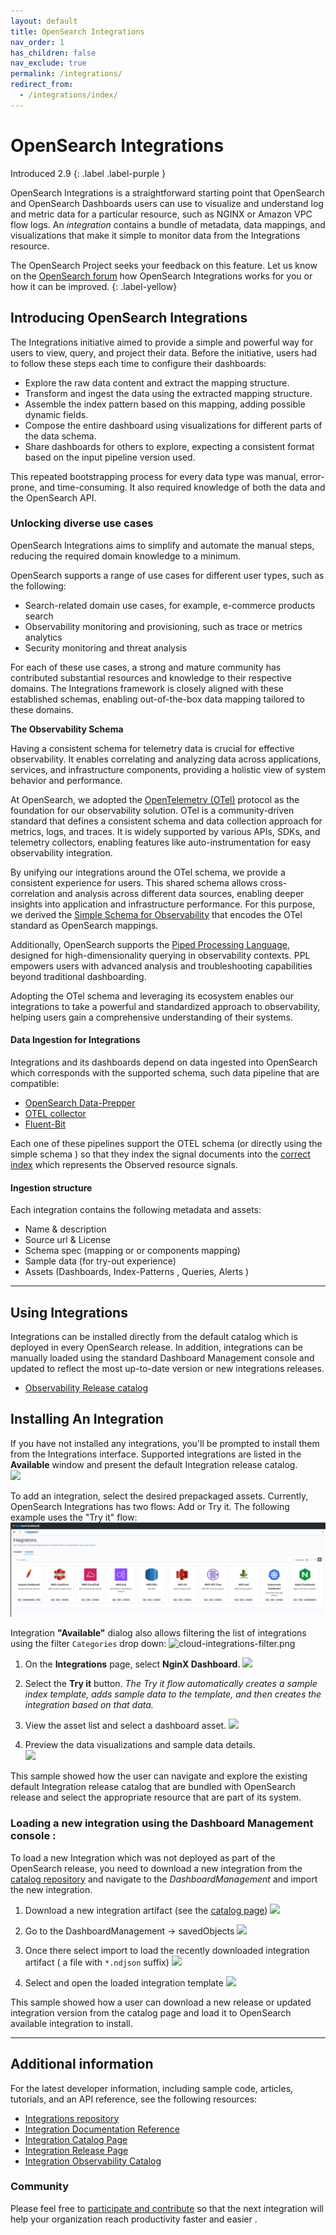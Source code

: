 ```yaml
---
layout: default
title: OpenSearch Integrations
nav_order: 1
has_children: false
nav_exclude: true
permalink: /integrations/
redirect_from:
  - /integrations/index/
---
```

# OpenSearch Integrations
Introduced 2.9
{: .label .label-purple }

OpenSearch Integrations is a straightforward starting point that OpenSearch and OpenSearch Dashboards users can use to visualize and understand log and metric data for a particular resource, such as NGINX or Amazon VPC flow logs. An _integration_ contains a bundle of metadata, data mappings, and visualizations that make it simple to monitor data from the Integrations resource.

The OpenSearch Project seeks your feedback on this feature. Let us know on the [OpenSearch forum](https://forum.opensearch.org/) how OpenSearch Integrations works for you or how it can be improved.
{: .label-yellow}

## Introducing OpenSearch Integrations

The Integrations initiative aimed to provide a simple and powerful way for users to view, query, and project their data. Before the initiative, users had to follow these steps each time to configure their dashboards:

* Explore the raw data content and extract the mapping structure.
* Transform and ingest the data using the extracted mapping structure. 
* Assemble the index pattern based on this mapping, adding possible dynamic fields. 
* Compose the entire dashboard using visualizations for different parts of the data schema.
* Share dashboards for others to explore, expecting a consistent format based on the input pipeline version used.

This repeated bootstrapping process for every data type was manual, error-prone, and time-consuming. It also required knowledge of both the data and the OpenSearch API.

### Unlocking diverse use cases

OpenSearch Integrations aims to simplify and automate the manual steps, reducing the required domain knowledge to a minimum.


OpenSearch supports a range of use cases for different user types, such as the following:
- Search-related domain use cases, for example, e-commerce products search
- Observability monitoring and provisioning, such as trace or metrics analytics
- Security monitoring and threat analysis

For each of these use cases, a strong and mature community has contributed substantial resources and knowledge to their respective domains. The Integrations framework is closely aligned with these established schemas, enabling out-of-the-box data mapping tailored to these domains.

**The Observability Schema**

Having a consistent schema for telemetry data is crucial for effective observability. It enables correlating and analyzing data across applications, services, and infrastructure components, providing a holistic view of system behavior and performance.

At OpenSearch, we adopted the [OpenTelemetry (OTel)](https://opentelemetry.io/) protocol as the foundation for our observability solution. OTel is a community-driven standard that defines a consistent schema and data collection approach for metrics, logs, and traces. It is widely supported by various APIs, SDKs, and telemetry collectors, enabling features like auto-instrumentation for easy observability integration.

By unifying our integrations around the OTel schema, we provide a consistent experience for users. This shared schema allows cross-correlation and analysis across different data sources, enabling deeper insights into application and infrastructure performance. For this purpose, we derived the [Simple Schema for Observability](https://github.com/opensearch-project/opensearch-catalog/tree/main/docs/schema/observability) that encodes the OTel standard as OpenSearch mappings.

Additionally, OpenSearch supports the [Piped Processing Language](https://opensearch.org/docs/latest/search-plugins/sql/ppl/index/), designed for high-dimensionality querying in observability contexts. PPL empowers users with advanced analysis and troubleshooting capabilities beyond traditional dashboarding.

Adopting the OTel schema and leveraging its ecosystem enables our integrations to take a powerful and standardized approach to observability, helping users gain a comprehensive understanding of their systems.

#### Data Ingestion for Integrations

Integrations and its dashboards depend on data ingested into OpenSearch which corresponds with the supported schema, such data pipeline that are compatible:

- [OpenSearch Data-Prepper](https://github.com/opensearch-project/data-prepper)
- [OTEL collector](https://github.com/open-telemetry/opentelemetry-collector)
- [Fluent-Bit](https://docs.fluentbit.io/manual/pipeline/outputs/opensearch)

Each one of these pipelines support the OTEL schema (or directly using the simple schema ) so that they index the signal documents into the [correct index](https://github.com/opensearch-project/opensearch-catalog/blob/main/docs/schema/observability/Naming-convention.md) which represents the Observed resource signals.

#### Ingestion structure

Each integration contains the following metadata and assets:

* Name & description
* Source url & License
* Schema spec (mapping or or components mapping)
* Sample data (for try-out experience)
* Assets (Dashboards, Index-Patterns , Queries, Alerts )

---
## Using Integrations
Integrations can be installed directly from the default catalog which is deployed in every OpenSearch release. In addition, integrations can be manually loaded using the standard Dashboard Management console and updated to reflect the most up-to-date version or new integrations releases.

- [Observability Release catalog](https://github.com/opensearch-project/opensearch-catalog/blob/main/docs/integrations/Release.md) 

## Installing An Integration 

If you have not installed any integrations, you'll be prompted to install them from the Integrations interface. Supported integrations are listed in the **Available** window and present the default Integration release catalog.  
![]({{site.url}}{{site.baseurl}}/images/integrations/empty-installed-integrations.png)

To add an integration, select the desired prepackaged assets. Currently, OpenSearch Integrations has two flows: Add or Try it. The following example uses the "Try it" flow:
![integrations-observability-catalog.png](/images/integrations/integrations-observability-catalog.png)

Integration **"Available"** dialog also allows filtering the list of integrations using the filter `Categories` drop down:
![cloud-integrations-filter.png]({{site.url}}{{site.baseurl}}/images/integrations/cloud-integrations-filter.png)

1. On the **Integrations** page, select **NginX Dashboard**.
![]({{site.url}}{{site.baseurl}}/images/integrations/nginx-integration.png)

2. Select the **Try it** button. _The Try it flow automatically creates a sample index template, adds sample data to the template, and then creates the integration based on that data._

4. View the asset list and select a dashboard asset.
![]({{site.url}}{{site.baseurl}}/images/integrations/nginx-installed-integration-assets.png)

4. Preview the data visualizations and sample data details.  
![]({{site.url}}{{site.baseurl}}/images/integrations/nginx-integration-dashboard.png)

This sample showed how the user can navigate and explore the existing default Integration release catalog that are bundled with OpenSearch release and select the appropriate resource that are part of its system.

### Loading a new integration using the Dashboard Management console :

To load a new Integration which was not deployed as part of the OpenSearch release, you need to download a new integration from the [catalog repository](https://github.com/opensearch-project/opensearch-catalog/blob/main/docs/integrations/Release.md) and navigate to the _DashboardManagement_ and import the new integration.

1) Download a new integration artifact (see the [catalog page](https://github.com/opensearch-project/opensearch-catalog/blob/main/docs/integrations/Release.md))
   ![]({{site.url}}{{site.baseurl}}/images/integrations/integration-catalog-release-page.png)

2) Go to the DashboardManagement -> savedObjects
   ![]({{site.url}}{{site.baseurl}}/images/integrations/import-saved-objects.png)

3) Once there select import to load the recently downloaded integration artifact ( a file with `*.ndjson` suffix)
   ![]({{site.url}}{{site.baseurl}}/images/integrations/integration-import-file.png)

4) Select and open the loaded integration template
   ![]({{site.url}}{{site.baseurl}}/images/integrations/select-uploaded-integration.png)

This sample showed how a user can download a new release or updated integration version from the catalog page and load it to OpenSearch available integration to install.

***

## Additional information

For the latest developer information, including sample code, articles, tutorials, and an API reference, see the following resources:

- [Integrations repository](https://github.com/opensearch-project/opensearch-catalog)
- [Integration Documentation Reference](https://github.com/opensearch-project/opensearch-catalog/tree/main/docs/integrations)
- [Integration Catalog Page](https://htmlpreview.github.io/?https://github.com/opensearch-project/opensearch-catalog/blob/main/integrations/observability/catalog.html)
- [Integration Release Page](https://github.com/opensearch-project/opensearch-catalog/blob/main/docs/integrations/Release.md)
- [Integration Observability Catalog](https://github.com/opensearch-project/opensearch-catalog/tree/main/docs/schema/observability)


### Community
Please feel free to [participate and contribute](https://github.com/opensearch-project/dashboards-observability/issues/new?assignees=&labels=integration%2C+untriaged&projects=&template=integration_request.md&title=%5BIntegration%5D) so that the next integration will help your organization reach productivity faster and easier .
